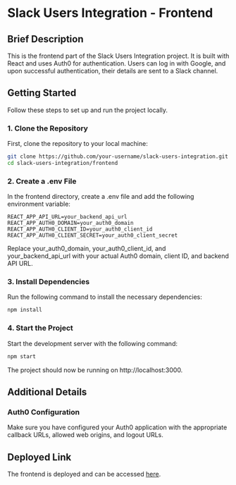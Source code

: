 # Slack Users Integration - Frontend

## Brief Description

This is the frontend part of the Slack Users Integration project. It is built with React and uses Auth0 for authentication. Users can log in with Google, and upon successful authentication, their details are sent to a Slack channel.

## Getting Started

Follow these steps to set up and run the project locally.

### 1. Clone the Repository

First, clone the repository to your local machine:

```bash
git clone https://github.com/your-username/slack-users-integration.git
cd slack-users-integration/frontend
```
### 2. Create a .env File

In the frontend directory, create a .env file and add the following environment variable:

```env
REACT_APP_API_URL=your_backend_api_url
REACT_APP_AUTH0_DOMAIN=your_auth0_domain
REACT_APP_AUTH0_CLIENT_ID=your_auth0_client_id
REACT_APP_AUTH0_CLIENT_SECRET=your_auth0_client_secret
```

Replace your_auth0_domain, your_auth0_client_id, and your_backend_api_url with your actual Auth0 domain, client ID, and backend API URL.

### 3. Install Dependencies

Run the following command to install the necessary dependencies:

```bash
npm install
```

### 4. Start the Project

Start the development server with the following command:

```bash
npm start
```

The project should now be running on http://localhost:3000.

## Additional Details

### Auth0 Configuration

Make sure you have configured your Auth0 application with the appropriate callback URLs, allowed web origins, and logout URLs.

## Deployed Link

The frontend is deployed and can be accessed [here](https://slack-users-integration-1.onrender.com/).
